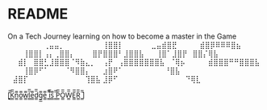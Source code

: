 # README
On a Tech Journey learning on how to become a master in the Game\
⠀⠀⠀⠀⠀⠀⠀⢀⣤⣤⡀
⠀⠀⠀⠀⠀⠀⠀⢸⣿⣿⡇
⠀⠀⠀⠀⠀⣀⣤⣾⣿⣟
⠀⠀⠀⠀⣾⣿⡿⠿⠿⠿⣿⣦
⠀⠀⠀⢸⣿⣿⡇⢠⡄⢀⣿⣿⡄
⠀⠀⠀⣿⡟⣿⣿⣿⠃⣸⣿⣿⣧
⠀⠀⢸⣿⠁⣸⣿⡟⠀⣿⣿⡌⢿⣧
⠀⠀⣾⡇⠀⣿⣿⣃⣸⣿⣿⣿⠈⠻⣷⣄⡀
⠀⢠⡟⠀⢠⣿⣿⣿⣿⣿⣿⣿⣧⠀⠈⢿⡦
⠀⠀⠀⠀⣾⣿⣿⣿⠛⠛⣿⣿⣿⣧
⠀⠀⠀⢸⣿⡿⠋⠁⠀⠀⠀⠈⠻⣿⣿⡄
⠀⠀⣰⣿⠟⠁⠀⠀⠀⠀⠀⠀⠀⠀⠘⣿⣧
⠀⣼⣿⡏⠀⠀⠀⠀⠀⠀⠀⠀⠀⠀⠀⢹⣿⣧
⣸⡿⠋⠀⠀⠀⠀⠀⠀⠀⠀⠀⠀⠀⠀⠀⠙⢿⣇

[̲̲̅̅K̲̲̅̅n̲̲̅̅o̲̲̅̅w̲̲̅̅l̲̲̅̅e̲̲̅̅d̲̲̅̅g̲̲̅̅e̲̲̅̅ ̲̲̅̅i̲̲̅̅s̲̲̅̅ ̲̲̅̅P̲̲̅̅O̲̲̅̅W̲̲̅̅E̲̲̅̅R̲̲̅̅ ̲̲̅̅]
